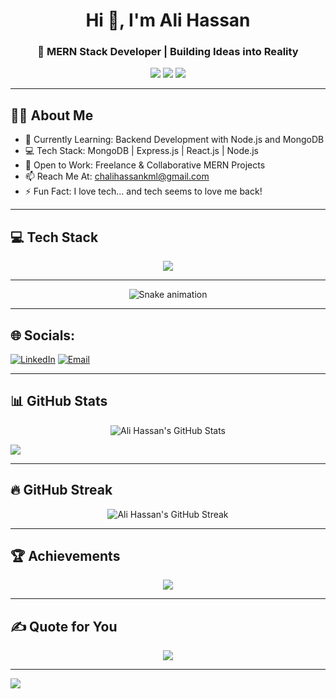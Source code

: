 <!-- Modern GitHub README for Ali Hassan -->

<h1 align="center">Hi 👋, I'm Ali Hassan</h1>
<h3 align="center">🚀 MERN Stack Developer | Building Ideas into Reality</h3>

<p align="center">
  <a href="mailto:chalihassankml@gmail.com"><img src="https://img.shields.io/badge/Email-red?style=for-the-badge&logo=gmail&logoColor=white" /></a>
  <a href="https://app.netlify.com/teams/ali78656/projects"><img src="https://img.shields.io/badge/Netlify-blue?style=for-the-badge&logo=netlify&logoColor=white" /></a>
  <a href="https://www.linkedin.com/in/ali-hassan-42256ali/"><img src="https://img.shields.io/badge/LinkedIn-blue?style=for-the-badge&logo=linkedin&logoColor=white" /></a>
</p>

---

## 👨‍💻 About Me  

- 🌱 Currently Learning: Backend Development with Node.js and MongoDB  
- 💻 Tech Stack: MongoDB | Express.js | React.js | Node.js  
- 🚀 Open to Work: Freelance & Collaborative MERN Projects  
- 📫 Reach Me At: chalihassankml@gmail.com  
- ⚡ Fun Fact: I love tech... and tech seems to love me back!  


---

## 💻 Tech Stack  
<p align="center">
  <img src="https://skillicons.dev/icons?i=html,css,js,react,redux,tailwind,bootstrap,nodejs,express,mongodb,mysql,git,github,vercel,netlify,cpp" />
</p>

---

<!-- Snake Game Repo View -->

<div align="center">
  <img src="https://profile-readme-generator.com/assets/snake.svg" alt="Snake animation" />
</div>

---


## 🌐 Socials:
[![LinkedIn](https://img.shields.io/badge/LinkedIn-%230077B5.svg?logo=linkedin&logoColor=white)](https://www.linkedin.com/in/ali-hassan-42256ali/)
[![Email](https://img.shields.io/badge/Email-D14836?style=for-the-badge&logo=gmail&logoColor=white)](mailto:chalihassankml@gmail.com)



---  
## 📊 GitHub Stats  
<p align="center">
  <img src="https://github-readme-stats.vercel.app/api?username=Ali78656&theme=radical&hide_border=false&include_all_commits=true&count_private=false" alt="Ali Hassan's GitHub Stats" />
</p>


![](https://github-readme-stats.vercel.app/api/top-langs/?username=Ali78656&theme=dark&hide_border=false&include_all_commits=true&count_private=false&layout=compact)

---


## 🔥 GitHub Streak
<p align="center">
  <img src="https://nirzak-streak-stats.vercel.app/?user=Ali78656&theme=radical&hide_border=false" alt="Ali Hassan's GitHub Streak" />
</p>

---


## 🏆 Achievements  
<p align="center">
  <img src="https://github-profile-trophy.vercel.app/?username=Ali78656&theme=radical&no-frame=true&row=1&column=6" />
</p>

---

## ✍ Quote for You  
<p align="center">
  <img src="https://quotes-github-readme.vercel.app/api?type=horizontal&theme=tokyonight" />
</p>

---
[![](https://visitcount.itsvg.in/api?id=Ali78656&icon=0&color=0)](https://visitcount.itsvg.in)
